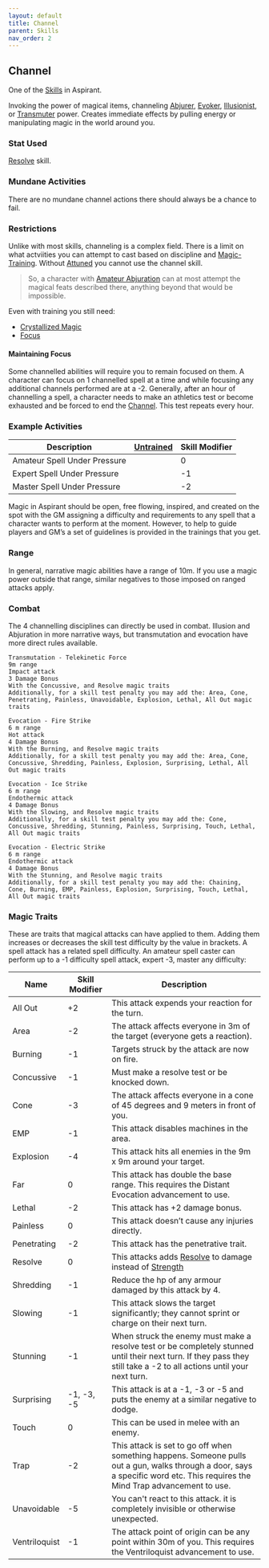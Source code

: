 ```yaml
---
layout: default
title: Channel
parent: Skills
nav_order: 2
---
```

## Channel
One of the [Skills](Skills) in Aspirant. 

Invoking the power of magical items, channeling [Abjurer](Abjurer), [Evoker](Evoker), [Illusionist](Illusionist), or [Transmuter](Transmuter) power. Creates immediate effects by pulling energy or manipulating magic in the world around you.

### Stat Used
[Resolve](Stats#Resolve) skill.

### Mundane Activities
There are no mundane channel actions there should always be a chance to fail.

### Restrictions
Unlike with most skills, channeling is a complex field. There is a limit on what actviities you can attempt to cast based on discipline and [Magic-Training](Magic-Training). Without [Attuned](Magic-Training#Attuned) you cannot use the channel skill.

> So, a character with [Amateur Abjuration](Abjurer#Amateur%20Abjuration) can at most attempt the magical feats described there, anything beyond that would be impossible. 

Even with training you still need:
* [Crystallized Magic](Example-Gear#Crystallized%20Magic)
* [Focus](Example-Gear#Focus)

#### Maintaining Focus
Some channelled abilities will require you to remain focused on them. A character can focus on 1 channelled spell at a time and while focusing any additional channels performed are at a -2. Generally, after an hour of channelling a spell, a character needs to make an athletics test or become exhausted and be forced to end the [Channel](Channel). This test repeats every hour.

### Example Activities

| Description                  | [Untrained](Skills#Untrained) | Skill Modifier |
| ---------------------------- | ----------------------------- | -------------- |
| Amateur Spell Under Pressure |                               | 0              |
| Expert Spell Under Pressure  |                               | -1             |
| Master Spell Under Pressure  |                               | -2             |

Magic in Aspirant should be open, free flowing, inspired, and created on the spot with the GM assigning a difficulty and requirements to any spell that a character wants to perform at the moment. However, to help to guide players and GM’s a set of guidelines is provided in the trainings that you get.

### Range
In general, narrative magic abilities have a range of 10m. If you use a magic power outside that range, similar negatives to those imposed on ranged attacks apply.

### Combat
The 4 channelling disciplines can directly be used in combat. Illusion and Abjuration in more narrative ways, but transmutation and evocation have more direct rules available.

```
Transmutation - Telekinetic Force
9m range 
Impact attack 
3 Damage Bonus
With the Concussive, and Resolve magic traits
Additionally, for a skill test penalty you may add the: Area, Cone, Penetrating, Painless, Unavoidable, Explosion, Lethal, All Out magic traits
```

```
Evocation - Fire Strike
6 m range 
Hot attack 
4 Damage Bonus
With the Burning, and Resolve magic traits
Additionally, for a skill test penalty you may add the: Area, Cone, Concussive, Shredding, Painless, Explosion, Surprising, Lethal, All Out magic traits
```

```
Evocation - Ice Strike
6 m range 
Endothermic attack 
4 Damage Bonus
With the Slowing, and Resolve magic traits
Additionally, for a skill test penalty you may add the: Cone, Concussive, Shredding, Stunning, Painless, Surprising, Touch, Lethal, All Out magic traits
```

```
Evocation - Electric Strike
6 m range 
Endothermic attack 
4 Damage Bonus
With the Stunning, and Resolve magic traits
Additionally, for a skill test penalty you may add the: Chaining, Cone, Burning, EMP, Painless, Explosion, Surprising, Touch, Lethal, All Out magic traits
```

### Magic Traits
These are traits that magical attacks can have applied to them. Adding them increases or decreases the skill test difficulty by the value in brackets. A spell attack has a related spell difficulty. An amateur spell caster can perform up to a -1 difficulty spell attack, expert -3, master any difficulty:

| Name          | Skill Modifier | Description                                                                                                                                                                   |
| ------------- | -------------- | ----------------------------------------------------------------------------------------------------------------------------------------------------------------------------- |
| All Out       | +2             | This attack expends your reaction for the turn.                                                                                                                               |
| Area          | -2             | The attack affects everyone in 3m of the target (everyone gets a reaction).                                                                                                   |
| Burning       | -1             | Targets struck by the attack are now on fire.                                                                                                                                 |
| Concussive    | -1             | Must make a resolve test or be knocked down.                                                                                                                                  |
| Cone          | -3             | The attack affects everyone in a cone of 45 degrees and 9 meters in front of you.                                                                                             |
| EMP           | -1             | This attack disables machines in the area.                                                                                                                                    |
| Explosion     | -4             | This attack hits all enemies in the 9m x 9m around your target.                                                                                                               |
| Far           | 0              | This attack has double the base range. This requires the Distant Evocation advancement to use.                                                                                |
| Lethal        | -2             | This attack has +2 damage bonus.                                                                                                                                              |
| Painless      | 0              | This attack doesn’t cause any injuries directly.                                                                                                                              |
| Penetrating   | -2             | This attack has the penetrative trait.                                                                                                                                        |
| Resolve       | 0              | This attacks adds [Resolve](Stats#Resolve) to damage instead of [Strength](Stats#Strength)                                                                                                                                |
| Shredding     | -1             | Reduce the hp of any armour damaged by this attack by 4.                                                                                                                      |
| Slowing       | -1             | This attack slows the target significantly; they cannot sprint or charge on their next turn.                                                                                  |
| Stunning      | -1             | When struck the enemy must make a resolve test or be completely stunned until their next turn. If they pass they still take a -2 to all actions until your next turn.         |
| Surprising    | -1, -3, -5     | This attack is at a -1, -3 or -5 and puts the enemy at a similar negative to dodge.                                                                                           |
| Touch         | 0              | This can be used in melee with an enemy.                                                                                                                                      |
| Trap          | -2             | This attack is set to go off when something happens. Someone pulls out a gun, walks through a door, says a specific word etc. This requires the Mind Trap advancement to use. |
| Unavoidable   | -5             | You can't react to this attack. it is completely invisible or otherwise unexpected.                                                                                           |
| Ventriloquist | -1             | The attack point of origin can be any point within 30m of you. This requires the Ventriloquist advancement to use.                                                            |